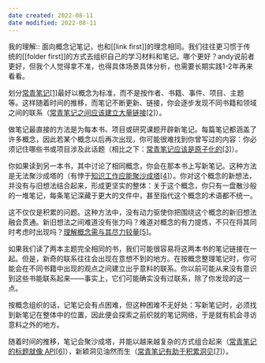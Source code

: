 ```yaml
---
date created: 2022-08-11
date modified: 2022-08-11
---
```


我的理解:: 面向概念记笔记，也和[[link first]]的理念相同。我们往往更习惯于传统的[[folder first]]的方式去组织自己的学习材料和笔记。哪个更好？andy说前者更好，但我个人觉得拿不准，也得具体场景具体分析，也需要长期实践1-2年再来看看。

划分[常青笔记](https://notes.andymatuschak.org/z4SDCZQeRo4xFEQ8H4qrSqd68ucpgE6LU155C)[\[1\]](https://zhuanlan.zhihu.com/p/421580357#ref_1)最好以概念为标准，而不是按作者、书籍、事件、项目、主题等。这样随着时间的推移，而笔记不断更新、链接，你会逐步发现不同书籍和领域之间的联系（[常青笔记之间应该建立大量链接](https://notes.andymatuschak.org/z2HUE4ABbQjUNjrNemvkTCsLa1LPDRuwh1tXC)[\[2\]](https://zhuanlan.zhihu.com/p/421580357#ref_2)）。

做笔记最直接的方法是为每本书、项目或研究课题开辟新笔记。每篇笔记都涵盖了许多概念，因此若某个概念以后再次出现，你可能很难找到你曾写过的内容：你必须记住哪些书或项目涉及此话题（相比之下：[常青笔记应该是原子化的](https://notes.andymatuschak.org/z4Rrmh17vMBbauEGnFPTZSK3UmdsGExLRfZz1)[\[3\]](https://zhuanlan.zhihu.com/p/421580357#ref_3)）。

你如果读到另一本书，其中讨论了相同概念，你会在那本书上写新笔记。这种方法是无法聚沙成塔的（有悖于[知识工作应能聚沙成塔](https://notes.andymatuschak.org/z6UDDkom8Aifg6mLdjT1sPtbMBweCmpyTwmJT)[\[4\]](https://zhuanlan.zhihu.com/p/421580357#ref_4)）。你对这个概念的新想法，并没有与旧想法结合起来，形成更坚实的整体：关于这个概念，你只有一盘散沙般的一堆笔记，每条笔记深藏于更大的文件中，甚至指代这个概念的术语都不统一。

这不仅仅是积累的问题。这种方法中，没有动力驱使你把围绕这个概念的新旧想法融会贯通。新旧想法之间难道没有张力吗？难道对概念的有力提炼，不只在将其同时考虑时出现吗？[理解概念需与其尽力较量](https://notes.andymatuschak.org/zX1WtJ4ouE8sjN1NgWHsGVg8ZnVfp5Kz74Vs)[\[5\]](https://zhuanlan.zhihu.com/p/421580357#ref_5)。

如果我们读了两本主题完全相同的书，我们可能很容易将这两本书的笔记链接在一起。但是，新奇的联系往往会出现在意想不到的地方。在按概念整理笔记时，你可能会在不同书籍中出现的观点之间建立出乎意料的联系。你以前可能从来没有意识到这些书能联系起来——事实上，它们可能确实没有过联系，除了你发现的这一点。

按概念组织的话，记笔记会有点困难，但这种困难不无好处：写新笔记时，必须找到新笔记在整体中的位置，因此便会探索之前织就的笔记网络，于是就有机会寻访意料之外的地方。

随着时间的推移，笔记会聚沙成塔，并能以越来越复杂的方式组合起来（[常青笔记的标题就像 API](https://notes.andymatuschak.org/z3XP5GRmd9z1D2qCE7pxUvbeSVeQuMiqz9x1C)[\[6\]](https://zhuanlan.zhihu.com/p/421580357#ref_6)），新颖洞见油然而生（[常青笔记有助于积累洞见](https://notes.andymatuschak.org/z6cFzJWgj9vZpnrQsjrZ8yCNREzCTgyFeVZTb)[\[7\]](https://zhuanlan.zhihu.com/p/421580357#ref_7)）。
